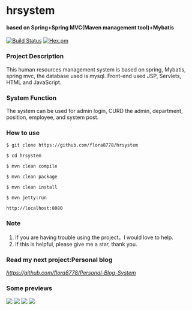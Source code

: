# hrsystem

#### based on Spring+Spring MVC(Maven management tool)+Mybatis
[![Build Status](https://travis-ci.org/withstars/Books-Management-System.svg?branch=master)](https://travis-ci.org/withstars/Books-Management-System)
[![Hex.pm](https://img.shields.io/hexpm/l/plug.svg)](https://github.com/withstars/Books-Management-System)
### Project Description
This human resources management system is based on spring, Mybatis, spring mvc, the database used is mysql. Front-end used JSP, Servlets, HTML and JavaScript. 
### System Function 
The system can be used for admin login, CURD the admin, department, position, employee, and system post.
### How to use
```
$ git clone https://github.com/flora8778/hrsystem

$ cd hrsystem

$ mvn clean compile

$ mvn clean package

$ mvn clean install

$ mvn jetty:run

http://localhost:8080
```
### Note<br/>
1. If you are having trouble using the project，I would love to help.
2. If this is helpful, please give me a star, thank you.
### Read my next project:Personal blog<br/>
*https://github.com/flora8778/Personal-Blog-System*
### Some previews<br/>
<img src="https://github.com/flora8778/hrsystem/baby/preview/Login.PNG">
<img src="https://github.com/flora8778/hrsystem/baby/preview/Home.PNG">
<img src="https://github.com/flora8778/hrsystem/baby/preview/Department.PNG">
<img src="https://github.com/flora8778/hrsystem/baby/preview/Position.PNG">
